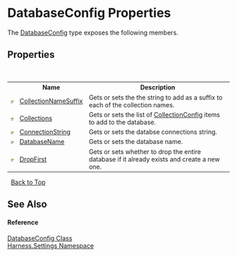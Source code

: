 # DatabaseConfig Properties
 

The <a href="0251111e-ac33-57ce-023b-5c8f48c2bae0">DatabaseConfig</a> type exposes the following members.


## Properties
&nbsp;<table><tr><th></th><th>Name</th><th>Description</th></tr><tr><td>![Public property](media/pubproperty.gif "Public property")</td><td><a href="cbe88a26-ad67-0b89-73d5-33a91725ee2e">CollectionNameSuffix</a></td><td>
Gets or sets the the string to add as a suffix to each of the collection names.</td></tr><tr><td>![Public property](media/pubproperty.gif "Public property")</td><td><a href="a3493899-0d90-f5bc-4d76-80d65d15b8a4">Collections</a></td><td>
Gets or sets the list of <a href="c080f626-6c00-0282-1ac7-759a95102ddc">CollectionConfig</a> items to add to the database.</td></tr><tr><td>![Public property](media/pubproperty.gif "Public property")</td><td><a href="d0dd4638-7ac1-e88f-b037-26a001301af9">ConnectionString</a></td><td>
Gets or sets the databse connections string.</td></tr><tr><td>![Public property](media/pubproperty.gif "Public property")</td><td><a href="8000ddec-cbbf-66d0-e61d-4dc56e596fce">DatabaseName</a></td><td>
Gets or sets the database name.</td></tr><tr><td>![Public property](media/pubproperty.gif "Public property")</td><td><a href="3580ba62-48bc-1b65-823b-f3855c7d2285">DropFirst</a></td><td>
Gets or sets whether to drop the entire database if it already exists and create a new one.</td></tr></table>&nbsp;
<a href="#databaseconfig-properties">Back to Top</a>

## See Also


#### Reference
<a href="0251111e-ac33-57ce-023b-5c8f48c2bae0">DatabaseConfig Class</a><br /><a href="71b20054-d355-35ae-710d-5484ba2d4fce">Harness.Settings Namespace</a><br />